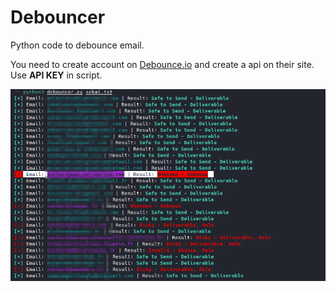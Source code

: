 # Debouncer
Python code to debounce email.

You need to create account on [Debounce.io](https://app.debounce.io/) and create a api on their site.
Use **API KEY** in script.

![demo](res.png)
